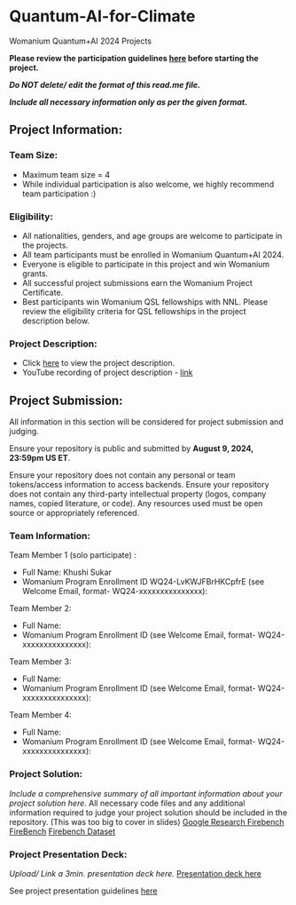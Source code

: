 # Quantum-AI-for-Climate
Womanium Quantum+AI 2024 Projects

**Please review the participation guidelines [here](https://github.com/womanium-quantum/Quantum-AI-2024) before starting the project.**

_**Do NOT delete/ edit the format of this read.me file.**_

_**Include all necessary information only as per the given format.**_

## Project Information:

### Team Size:
  - Maximum team size = 4
  - While individual participation is also welcome, we highly recommend team participation :)

### Eligibility:
  - All nationalities, genders, and age groups are welcome to participate in the projects.
  - All team participants must be enrolled in Womanium Quantum+AI 2024.
  - Everyone is eligible to participate in this project and win Womanium grants.
  - All successful project submissions earn the Womanium Project Certificate.
  - Best participants win Womanium QSL fellowships with NNL. Please review the eligibility criteria for QSL fellowships in the project description below.

### Project Description:
  - Click [here](https://drive.google.com/file/d/1yoY_venPkNStjcDu0Na0HYhgO6CvVYdM/view?usp=sharing) to view the project description.
  - YouTube recording of project description - [link](https://youtu.be/ka2RgUYo83c?si=MUb_dwTVfP1FV_47)

## Project Submission:
All information in this section will be considered for project submission and judging.

Ensure your repository is public and submitted by **August 9, 2024, 23:59pm US ET**.

Ensure your repository does not contain any personal or team tokens/access information to access backends. Ensure your repository does not contain any third-party intellectual property (logos, company names, copied literature, or code). Any resources used must be open source or appropriately referenced.

### Team Information:
Team Member 1 (solo participate) :
 - Full Name: Khushi Sukar
 - Womanium Program Enrollment ID WQ24-LvKWJFBrHKCpfrE (see Welcome Email, format- WQ24-xxxxxxxxxxxxxxx):

Team Member 2:
 - Full Name: 
 - Womanium Program Enrollment ID (see Welcome Email, format- WQ24-xxxxxxxxxxxxxxx):


Team Member 3:
 - Full Name: 
 - Womanium Program Enrollment ID (see Welcome Email, format- WQ24-xxxxxxxxxxxxxxx):


Team Member 4:
 - Full Name: 
 - Womanium Program Enrollment ID (see Welcome Email, format- WQ24-xxxxxxxxxxxxxxx):


### Project Solution:
_Include a comprehensive summary of all important information about your project solution here._
All necessary code files and any additional information required to judge your project solution should be included in the repository. 
(This was too big to cover in slides) [Google Research Firebench](https://github.com/google-research/firebench/blob/main/examples/colab/Firebench_Browser.ipynb) [FireBench](https://github.com/google-research/firebench/blob/main/examples/beam/compute_stats_test.py) [Firebench Dataset](https://console.cloud.google.com/storage/browser/firebench/v2024.04;tab=objects?prefix=&forceOnObjectsSortingFiltering=false)


### Project Presentation Deck:
_Upload/ Link a 3min. presentation deck here._
[Presentation deck here](https://github.com/Khushi-Sk/Quantum-AI-for-Climate/blob/main/Wildfire.pptx)

See project presentation guidelines [here](https://docs.google.com/document/d/13nWF8AxFAfFYTWEYPT3BpPdYkqtxxSAjmuXj_zcMh-E/edit?usp=sharing)

